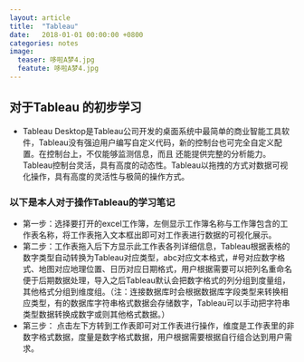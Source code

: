 ```yaml
---
layout: article
title:  "Tableau"
date:   2018-01-01 00:00:00 +0800
categories: notes
image: 
  teaser: 哆啦A梦4.jpg
  featute: 哆啦A梦4.jpg
---
```





## 对于Tableau 的初步学习
 + Tableau Desktop是Tableau公司开发的桌面系统中最简单的商业智能工具软件，Tableau没有强迫用户编写自定义代码，新的控制台也可完全自定义配置。在控制台上，不仅能够监测信息，而且 还能提供完整的分析能力。Tableau控制台灵活，具有高度的动态性。Tableau以拖拽的方式对数据可视化操作，具有高度的灵活性与极简的操作方式。
 

### 以下是本人对于操作Tableau的学习笔记
 
 
+ 第一步：选择要打开的excel工作簿，左侧显示工作簿名称与工作簿包含的工作表名称，将工作表拖入文本框出即可对工作表进行数据的可视化展示。
+ 第二步：工作表拖入后下方显示此工作表各列详细信息，Tableau根据表格的数字类型自动转换为Tableau对应类型，abc对应文本格式，#号对应数字格式、地图对应地理位置、日历对应日期格式，用户根据需要可以把列名重命名便于后期数据处理，导入之后Tableau默认会把数字格式的列分组到度量组，其他格式分组到维度组。（注：连接数据库时会根据数据库字段类型来转换相应类型，有的数据库字符串格式数据会存储数字，Tableau可以手动把字符串类型数据转换成数字或则其他格式数据。）
+ 第三步： 点击左下方转到工作表即可对工作表进行操作，维度是工作表里的非数字格式数据，度量是数字格式数据，用户根据需要根据自行组合达到用户需求。